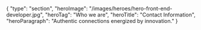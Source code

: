 {
	"type": "section",
    "heroImage": "/images/heroes/hero-front-end-developer.jpg",
    "heroTag": "Who we are",
    "heroTitle": "Contact Information",
    "heroParagraph": "Authentic connections energized by innovation."
}